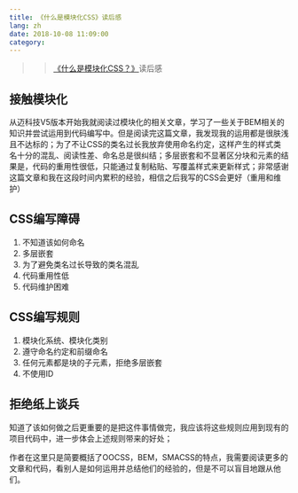 ```yaml
---
title: 《什么是模块化CSS》读后感
lang: zh
date: 2018-10-08 11:09:00
category:
---
```


>>[《什么是模块化CSS？》](https://juejin.im/post/5bb6c5195188255c9e02e6f3)读后感

## 接触模块化
从迈科技V5版本开始我就阅读过模块化的相关文章，学习了一些关于BEM相关的知识并尝试运用到代码编写中。但是阅读完这篇文章，我发现我的运用都是很肤浅且不达标的；为了不让CSS的类名过长我放弃使用命名约定，这样产生的样式类名十分的混乱、阅读性差、命名总是很纠结；多层嵌套和不显著区分块和元素的结果是，代码的重用性很低，只能通过复制粘贴、写覆盖样式来更新样式；非常感谢这篇文章和我在这段时间内累积的经验，相信之后我写的CSS会更好（重用和维护）

## CSS编写障碍

1. 不知道该如何命名
2. 多层嵌套
3. 为了避免类名过长导致的类名混乱
4. 代码重用性低
5. 代码维护困难

## CSS编写规则

1. 模块化系统、模块化类别
2. 遵守命名约定和前缀命名
3. 任何元素都是块的子元素，拒绝多层嵌套
4. 不使用ID

## 拒绝纸上谈兵

知道了该如何做之后更重要的是把这件事情做完，我应该将这些规则应用到现有的项目代码中，进一步体会上述规则带来的好处；

作者在这里只是简要概括了OOCSS，BEM，SMACSS的特点，我需要阅读更多的文章和代码，看别人是如何运用并总结他们的经验的，但是不可以盲目地跟从他们。
